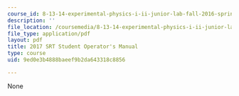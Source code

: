 ```yaml
---
course_id: 8-13-14-experimental-physics-i-ii-junior-lab-fall-2016-spring-2017
description: ''
file_location: /coursemedia/8-13-14-experimental-physics-i-ii-junior-lab-fall-2016-spring-2017/9ed0e3b4888baeef9b2da643318c8856_TechnicalSupplement.pdf
file_type: application/pdf
layout: pdf
title: 2017 SRT Student Operator's Manual
type: course
uid: 9ed0e3b4888baeef9b2da643318c8856

---
```

None
